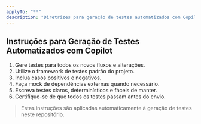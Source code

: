 ```yaml
---
applyTo: "**"
description: "Diretrizes para geração de testes automatizados com Copilot."
---
```


## Instruções para Geração de Testes Automatizados com Copilot

1. Gere testes para todos os novos fluxos e alterações.
2. Utilize o framework de testes padrão do projeto.
3. Inclua casos positivos e negativos.
4. Faça mock de dependências externas quando necessário.
5. Escreva testes claros, determinísticos e fáceis de manter.
6. Certifique-se de que todos os testes passam antes do envio.

> Estas instruções são aplicadas automaticamente à geração de testes neste repositório.
